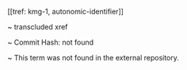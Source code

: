[[tref: kmg-1, autonomic-identifier]]

~ <!-- This is a copy of the saved remote text. Remove it if you like. It is automatically (re)generated --><span class="transcluded-xref-term">transcluded xref</span>

~ Commit Hash: not found

~ This term was not found in the external repository.
